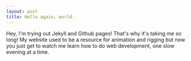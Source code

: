 ```yaml
---
layout: post
title: Hello again, world.
---
```


Hey, I'm trying out Jekyll and Github pages! That's why it's taking me so long! My website used to be a resource for animation and rigging but now you just get to watch me learn how to do web development, one slow evening at a time.